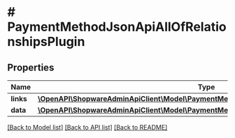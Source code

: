 # # PaymentMethodJsonApiAllOfRelationshipsPlugin

## Properties

Name | Type | Description | Notes
------------ | ------------- | ------------- | -------------
**links** | [**\OpenAPI\ShopwareAdminApiClient\Model\PaymentMethodJsonApiAllOfRelationshipsPluginLinks**](PaymentMethodJsonApiAllOfRelationshipsPluginLinks.md) |  | [optional]
**data** | [**\OpenAPI\ShopwareAdminApiClient\Model\PaymentMethodJsonApiAllOfRelationshipsPluginData**](PaymentMethodJsonApiAllOfRelationshipsPluginData.md) |  | [optional]

[[Back to Model list]](../../README.md#models) [[Back to API list]](../../README.md#endpoints) [[Back to README]](../../README.md)
